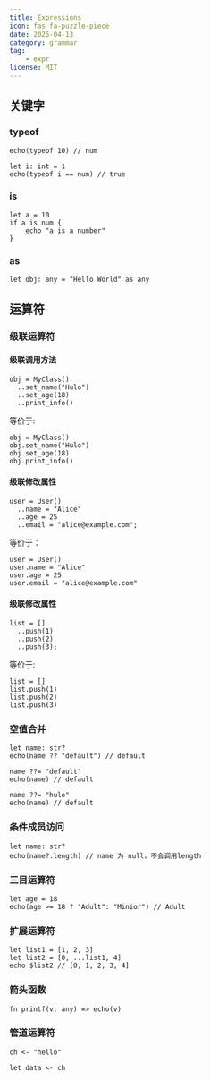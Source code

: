 ```yaml
---
title: Expressions
icon: fas fa-puzzle-piece
date: 2025-04-13
category: grammar
tag: 
    - expr
license: MIT
---
```


## 关键字

### typeof
```hulo
echo(typeof 10) // num

let i: int = 1
echo(typeof i == num) // true
```

### is
```hulo
let a = 10
if a is num {
    echo "a is a number"
}
```

### as
```hulo
let obj: any = "Hello World" as any
```

## 运算符

### 级联运算符

#### 级联调用方法
```hulo
obj = MyClass() 
  ..set_name("Hulo")
  ..set_age(18)
  ..print_info()
```
等价于:
```hulo
obj = MyClass()
obj.set_name("Hulo")
obj.set_age(18)
obj.print_info()
```

#### 级联修改属性
```hulo
user = User()
  ..name = "Alice"
  ..age = 25
  ..email = "alice@example.com";
```
等价于：
```hulo
user = User()
user.name = "Alice"
user.age = 25
user.email = "alice@example.com"
```

#### 级联修改属性
```hulo
list = []
  ..push(1)
  ..push(2)
  ..push(3);
```
等价于:
```hulo
list = []
list.push(1)
list.push(2)
list.push(3)
```

### 空值合并
```hulo
let name: str?
echo(name ?? "default") // default

name ??= "default"
echo(name) // default

name ??= "hulo"
echo(name) // default
```

### 条件成员访问
```hulo
let name: str?
echo(name?.length) // name 为 null，不会调用length
```

### 三目运算符

```hulo
let age = 18
echo(age >= 18 ? "Adult": "Minior") // Adult
```

### 扩展运算符
```hulo
let list1 = [1, 2, 3]
let list2 = [0, ...list1, 4]
echo $list2 // [0, 1, 2, 3, 4]
```

### 箭头函数
```hulo
fn printf(v: any) => echo(v)
```

### 管道运算符
```hulo
ch <- "hello"

let data <- ch
```
